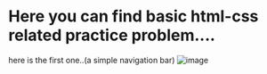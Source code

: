 # Here you can find basic html-css related practice problem....

here is the first one..(a simple navigation bar)
![image](https://github.com/user-attachments/assets/c6aeaf3d-f696-42bb-81bf-1dc939b0e1e4)


